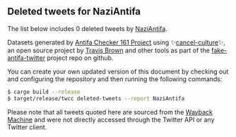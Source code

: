 ## Deleted tweets for NaziAntifa

The list below includes 0 deleted tweets by
[NaziAntifa](https://twitter.com/NaziAntifa).



Datasets generated by [Antifa Checker 161 Project](https://twitter.com/antifacheck161) using ✨[cancel-culture](https://github.com/travisbrown/cancel-culture)✨, an open source project by 
[Travis Brown](https://twitter.com/travisbrown) and other tools as part of the 
[fake-antifa-twitter](https://github.com/antifacheck161/fake-antifa-twitter) project repo on github.

You can create your own updated version of this document by checking out and configuring the
repository and then running the following commands:

```bash
$ cargo build --release
$ target/release/twcc deleted-tweets --report NaziAntifa
```

Please note that all tweets quoted here are sourced from the
[Wayback Machine](https://web.archive.org) and were not directly accessed through the Twitter API or
any Twitter client.

